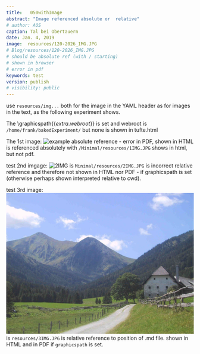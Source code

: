 ```yaml
---
title:   050withImage  
abstract: "Image referenced absolute or  relative"
# author: AOS
caption: Tal bei Obertauern
date: Jan. 4, 2019
image:  resources/120-2026_IMG.JPG 
# Blog/resources/120-2026_IMG.JPG
# should be absolute ref (with / starting)
# shown in browser
# error in pdf 
keywords: test
version: publish
# visibility: public
---
```

use `resources/img...` both for the image in the YAML header as for images in the text, as the following experiment shows. 

The \graphicspath{{$extra.webroot$}} is set and webroot is `/home/frank/bakedExperiment/` but none is shown in tufte.html
 
The 1st image: ![example absolute reference - error in PDF, shown in HTML](/Minimal/resources/1IMG.JPG)  is referenced absolutely with `/Minimal/resources/1IMG.JPG` shows in html, but not pdf.

test 2nd imgage: ![2IMG ](Minimal/resources/2IMG.JPG) is `Minimal/resources/2IMG.JPG` is incorrect relative reference and therefore not shown in HTML nor PDF - if graphicspath is set (otherwise perhaps shown interpreted relative to cwd). 

test 3rd image: ![relative 3IMG]( resources/3IMG.JPG)  is `resources/3IMG.JPG` is  relative reference to position of .md file. shown in HTML and in PDF if `graphicspath` is set. 

